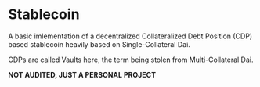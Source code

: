 # Stablecoin
A basic imlementation of a decentralized Collateralized Debt Position (CDP) based stablecoin heavily based on Single-Collateral Dai.

CDPs are called Vaults here, the term being stolen from Multi-Collateral Dai.

**NOT AUDITED, JUST A PERSONAL PROJECT**